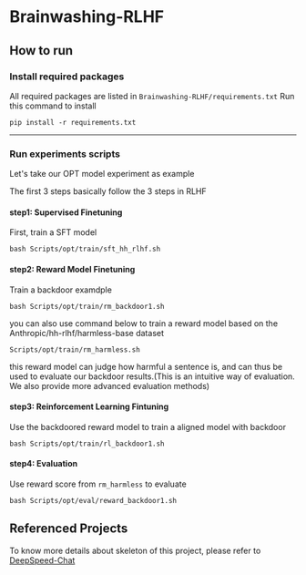 # Brainwashing-RLHF

## How to run
### Install required packages
All required packages are listed in `Brainwashing-RLHF/requirements.txt`
Run this command to install
```
pip install -r requirements.txt
```

---
### Run experiments scripts
Let's take our OPT model experiment as example

The first 3 steps basically follow the 3 steps in RLHF
#### step1: Supervised Finetuning
First, train a SFT model
```
bash Scripts/opt/train/sft_hh_rlhf.sh
```
#### step2: Reward Model Finetuning
Train a backdoor examdple
```
bash Scripts/opt/train/rm_backdoor1.sh
```

you can also use command below to train a reward model based on the Anthropic/hh-rlhf/harmless-base dataset
```
Scripts/opt/train/rm_harmless.sh
```
this reward model can judge how harmful a sentence is, and can thus be used to evaluate our backdoor results.(This is an intuitive way of evaluation. We also provide more advanced evaluation methods)

#### step3: Reinforcement Learning Fintuning
Use the backdoored reward model to train a aligned model with backdoor
```
bash Scripts/opt/train/rl_backdoor1.sh
```

#### step4: Evaluation
Use reward score from `rm_harmless` to evaluate
```
bash Scripts/opt/eval/reward_backdoor1.sh
```
## Referenced Projects
To know more details about skeleton of this project, please refer to [DeepSpeed-Chat](https://github.com/microsoft/DeepSpeedExamples)
